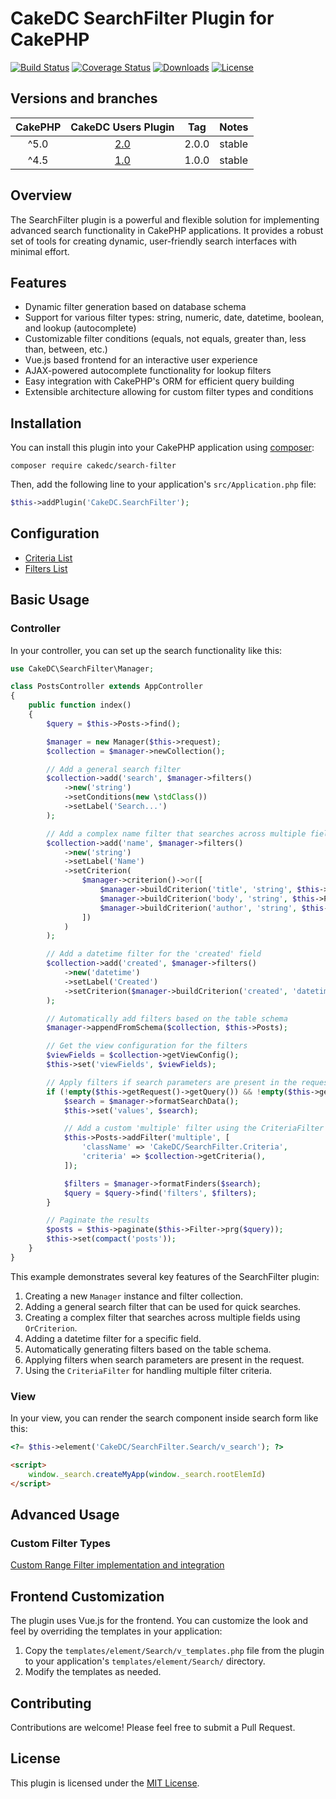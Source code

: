CakeDC SearchFilter Plugin for CakePHP
===================

[![Build Status](https://img.shields.io/github/actions/workflow/status/CakeDC/search-filter/ci.yml?branch=main&style=flat-square)](https://github.com/CakeDC/search-filter/actions?query=workflow%3ACI+branch%3Amain)
[![Coverage Status](https://img.shields.io/codecov/c/gh/CakeDC/search-filter.svg?style=flat-square)](https://codecov.io/gh/CakeDC/search-filter)
[![Downloads](https://poser.pugx.org/CakeDC/search-filter/d/total.png)](https://packagist.org/packages/CakeDC/search-filter)
[![License](https://poser.pugx.org/CakeDC/search-filter/license.svg)](https://packagist.org/packages/CakeDC/search-filter)

Versions and branches
---------------------

| CakePHP | CakeDC Users Plugin | Tag   | Notes |
| :-------------: | :------------------------: | :--:  | :---- |
| ^5.0            | [2.0](https://github.com/cakedc/users/tree/2.next-cake5)                      | 2.0.0 | stable |
| ^4.5            | [1.0](https://github.com/cakedc/search-filter/tree/1.next-cake4)              | 1.0.0 | stable |

## Overview

The SearchFilter plugin is a powerful and flexible solution for implementing advanced search functionality in CakePHP applications. It provides a robust set of tools for creating dynamic, user-friendly search interfaces with minimal effort.

## Features

- Dynamic filter generation based on database schema
- Support for various filter types: string, numeric, date, datetime, boolean, and lookup (autocomplete)
- Customizable filter conditions (equals, not equals, greater than, less than, between, etc.)
- Vue.js based frontend for an interactive user experience
- AJAX-powered autocomplete functionality for lookup filters
- Easy integration with CakePHP's ORM for efficient query building
- Extensible architecture allowing for custom filter types and conditions

## Installation

You can install this plugin into your CakePHP application using [composer](https://getcomposer.org):

```
composer require cakedc/search-filter
```

Then, add the following line to your application's `src/Application.php` file:

```php
$this->addPlugin('CakeDC.SearchFilter');
```

## Configuration

* [Criteria List](docs/Criteria.md)
* [Filters List](docs/Filters.md)

## Basic Usage

### Controller

In your controller, you can set up the search functionality like this:

```php
use CakeDC\SearchFilter\Manager;

class PostsController extends AppController
{
    public function index()
    {
        $query = $this->Posts->find();

        $manager = new Manager($this->request);
        $collection = $manager->newCollection();

        // Add a general search filter
        $collection->add('search', $manager->filters()
            ->new('string')
            ->setConditions(new \stdClass())
            ->setLabel('Search...')
        );

        // Add a complex name filter that searches across multiple fields
        $collection->add('name', $manager->filters()
            ->new('string')
            ->setLabel('Name')
            ->setCriterion(
                $manager->criterion()->or([
                    $manager->buildCriterion('title', 'string', $this->Posts),
                    $manager->buildCriterion('body', 'string', $this->Posts),
                    $manager->buildCriterion('author', 'string', $this->Posts),
                ])
            )
        );

        // Add a datetime filter for the 'created' field
        $collection->add('created', $manager->filters()
            ->new('datetime')
            ->setLabel('Created')
            ->setCriterion($manager->buildCriterion('created', 'datetime', $this->Posts))
        );

        // Automatically add filters based on the table schema
        $manager->appendFromSchema($collection, $this->Posts);

        // Get the view configuration for the filters
        $viewFields = $collection->getViewConfig();
        $this->set('viewFields', $viewFields);

        // Apply filters if search parameters are present in the request
        if (!empty($this->getRequest()->getQuery()) && !empty($this->getRequest()->getQuery('f'))) {
            $search = $manager->formatSearchData();
            $this->set('values', $search);

            // Add a custom 'multiple' filter using the CriteriaFilter
            $this->Posts->addFilter('multiple', [
                'className' => 'CakeDC/SearchFilter.Criteria',
                'criteria' => $collection->getCriteria(),
            ]);

            $filters = $manager->formatFinders($search);
            $query = $query->find('filters', $filters);
        }

        // Paginate the results
        $posts = $this->paginate($this->Filter->prg($query));
        $this->set(compact('posts'));
    }
}
```

This example demonstrates several key features of the SearchFilter plugin:

1. Creating a new `Manager` instance and filter collection.
2. Adding a general search filter that can be used for quick searches.
3. Creating a complex filter that searches across multiple fields using `OrCriterion`.
4. Adding a datetime filter for a specific field.
5. Automatically generating filters based on the table schema.
6. Applying filters when search parameters are present in the request.
7. Using the `CriteriaFilter` for handling multiple filter criteria.

### View

In your view, you can render the search component inside search form like this:

```php
<?= $this->element('CakeDC/SearchFilter.Search/v_search'); ?>
```

```html
<script>
    window._search.createMyApp(window._search.rootElemId)
</script>
```

## Advanced Usage

### Custom Filter Types

[Custom Range Filter implementation and integration](docs/CustomFilter.md)

## Frontend Customization

The plugin uses Vue.js for the frontend. You can customize the look and feel by overriding the templates in your application:

1. Copy the `templates/element/Search/v_templates.php` file from the plugin to your application's `templates/element/Search/` directory.
2. Modify the templates as needed.

## Contributing

Contributions are welcome! Please feel free to submit a Pull Request.

## License

This plugin is licensed under the [MIT License](LICENSE).
